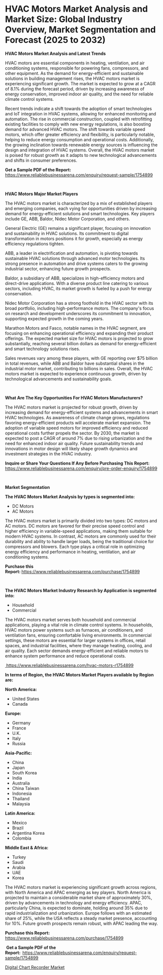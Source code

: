 <p><h1>HVAC Motors Market Analysis and Market Size: Global Industry Overview, Market Segmentation and Forecast (2025 to 2032)</h1></p><p><strong>HVAC Motors Market Analysis and Latest Trends</strong></p>
<p><p>HVAC motors are essential components in heating, ventilation, and air conditioning systems, responsible for powering fans, compressors, and other equipment. As the demand for energy-efficient and sustainable solutions in building management rises, the HVAC motors market is experiencing significant growth. The market is expected to grow at a CAGR of 8.1% during the forecast period, driven by increasing awareness of energy conservation, improved indoor air quality, and the need for reliable climate control systems.</p><p>Recent trends indicate a shift towards the adoption of smart technologies and IoT integration in HVAC systems, allowing for enhanced monitoring and automation. The rise in commercial construction, coupled with retrofitting existing facilities to comply with new energy regulations, is also boosting demand for advanced HVAC motors. The shift towards variable speed motors, which offer greater efficiency and flexibility, is particularly notable, helping to reduce energy consumption and operational costs. Additionally, the growing inclination towards renewable energy sources is influencing the design and integration of HVAC systems. Overall, the HVAC motors market is poised for robust growth as it adapts to new technological advancements and shifts in consumer preferences.</p></p>
<p><strong>Get a Sample PDF of the Report:&nbsp;</strong> <a href="https://www.reliablebusinessarena.com/enquiry/request-sample/1754899?utm_campaign=3263&utm_medium=2&utm_source=Github&utm_content=ia&utm_term=10042025&utm_id=hvac-motors">https://www.reliablebusinessarena.com/enquiry/request-sample/1754899</a></p>
<p>&nbsp;</p>
<p><strong>HVAC Motors Major Market Players</strong></p>
<p><p>The HVAC motors market is characterized by a mix of established players and emerging companies, each vying for opportunities driven by increasing demand for energy-efficient solutions and smart technologies. Key players include GE, ABB, Baldor, Nidec Motor Corporation, and others.</p><p>General Electric (GE) remains a significant player, focusing on innovation and sustainability in HVAC solutions. Its commitment to digital transformation in motors positions it for growth, especially as energy efficiency regulations tighten.</p><p>ABB, a leader in electrification and automation, is pivoting towards sustainable HVAC solutions through advanced motor technologies. Its strong presence in automation and drive systems caters to the growing industrial sector, enhancing future growth prospects.</p><p>Baldor, a subsidiary of ABB, specializes in high-efficiency motors and direct-drive applications. With a diverse product line catering to various sectors, including HVAC, its market growth is fueled by a push for energy conservation.</p><p>Nidec Motor Corporation has a strong foothold in the HVAC sector with its broad portfolio, including high-performance motors. The company's focus on research and development underscores its commitment to innovation, supporting expected growth in the coming years.</p><p>Marathon Motors and Fasco, notable names in the HVAC segment, are focusing on enhancing operational efficiency and expanding their product offerings. The expected market size for HVAC motors is projected to grow substantially, reaching several billion dollars as demand for energy-efficient and smart technology solutions rises.</p><p>Sales revenues vary among these players, with GE reporting over $75 billion in total revenues, while ABB and Baldor have substantial shares in the industrial motor market, contributing to billions in sales. Overall, the HVAC motors market is expected to experience continuous growth, driven by technological advancements and sustainability goals.</p></p>
<p>&nbsp;</p>
<p><strong>What Are The Key Opportunities For HVAC Motors Manufacturers?</strong></p>
<p><p>The HVAC motors market is projected for robust growth, driven by increasing demand for energy-efficient systems and advancements in smart HVAC technologies. As awareness of climate change grows, regulations favoring energy-efficient products will accelerate market expansion. The adoption of variable speed motors for improved efficiency and reduced operational costs further propels the sector. By 2030, the market is expected to post a CAGR of around 7% due to rising urbanization and the need for enhanced indoor air quality. Future sustainability trends and innovations in motor design will likely shape growth dynamics and investment strategies in the HVAC industry.</p></p>
<p><strong>Inquire or Share Your Questions If Any Before Purchasing This Report:</strong> <a href="https://www.reliablebusinessarena.com/enquiry/pre-order-enquiry/1754899?utm_campaign=3263&utm_medium=2&utm_source=Github&utm_content=ia&utm_term=10042025&utm_id=hvac-motors">https://www.reliablebusinessarena.com/enquiry/pre-order-enquiry/1754899</a></p>
<p>&nbsp;</p>
<p><strong>Market Segmentation</strong></p>
<p><strong>The HVAC Motors Market Analysis by types is segmented into:</strong></p>
<p><ul><li>DC Motors</li><li>AC Motors</li></ul></p>
<p><p>The HVAC motors market is primarily divided into two types: DC motors and AC motors. DC motors are favored for their precise speed control and higher efficiency in variable-speed applications, making them suitable for modern HVAC systems. In contrast, AC motors are commonly used for their durability and ability to handle larger loads, being the traditional choice for compressors and blowers. Each type plays a critical role in optimizing energy efficiency and performance in heating, ventilation, and air conditioning systems.</p></p>
<p><strong>Purchase this Report:&nbsp;</strong><a href="https://www.reliablebusinessarena.com/purchase/1754899?utm_campaign=3263&utm_medium=2&utm_source=Github&utm_content=ia&utm_term=10042025&utm_id=hvac-motors">https://www.reliablebusinessarena.com/purchase/1754899</a></p>
<p>&nbsp;</p>
<p><strong>The HVAC Motors Market Industry Research by Application is segmented into:</strong></p>
<p><ul><li>Household</li><li>Commercial</li></ul></p>
<p><p>The HVAC motors market serves both household and commercial applications, playing a vital role in climate control systems. In households, HVAC motors power systems such as furnaces, air conditioners, and ventilation fans, ensuring comfortable living environments. In commercial settings, these motors are essential for larger systems in offices, retail spaces, and industrial facilities, where they manage heating, cooling, and air quality. Each sector demands energy-efficient and reliable motors to enhance system performance and reduce operational costs.</p></p>
<p><a href="https://www.reliablebusinessarena.com/hvac-motors-r1754899?utm_campaign=3263&utm_medium=2&utm_source=Github&utm_content=ia&utm_term=10042025&utm_id=hvac-motors">&nbsp;https://www.reliablebusinessarena.com/hvac-motors-r1754899</a></p>
<p><strong>In terms of Region, the HVAC Motors Market Players available by Region are:</strong></p>
<p>
    <p> <strong> North America: </strong>
        <ul>
            <li>United States</li>
            <li>Canada</li>
        </ul>
        </p> 
    <p> <strong> Europe: </strong>
        <ul>
            <li>Germany</li>
            <li>France</li>
            <li>U.K.</li>
            <li>Italy</li>
            <li>Russia</li>
        </ul>
        </p> 
    <p> <strong> Asia-Pacific: </strong>
        <ul>
            <li>China</li>
            <li>Japan</li>
            <li>South Korea</li>
            <li>India</li>
            <li>Australia</li>
            <li>China Taiwan</li>
            <li>Indonesia</li>
            <li>Thailand</li>
            <li>Malaysia</li>
        </ul>
        </p> 
    <p> <strong> Latin America: </strong>
        <ul>
            <li>Mexico</li>
            <li>Brazil</li>
            <li>Argentina Korea</li>
            <li>Colombia</li>
        </ul>
        </p> 
    <p> <strong> Middle East & Africa: </strong>
        <ul>
            <li>Turkey</li>
            <li>Saudi</li>
            <li>Arabia</li>
            <li>UAE</li>
            <li>Korea</li>
        </ul>
    </p>
    </p>
<p><p>The HVAC motors market is experiencing significant growth across regions, with North America and APAC emerging as key players. North America is projected to maintain a considerable market share of approximately 30%, driven by advancements in technology and energy efficiency. APAC, particularly China, is expected to dominate, holding around 35% due to rapid industrialization and urbanization. Europe follows with an estimated share of 25%, while the USA reflects a steady market presence, accounting for 10%. Future growth prospects remain robust, with APAC leading the way.</p></p>
<p><strong>Purchase this Report: </strong><a href="https://www.reliablebusinessarena.com/purchase/1754899?utm_campaign=3263&utm_medium=2&utm_source=Github&utm_content=ia&utm_term=10042025&utm_id=hvac-motors">https://www.reliablebusinessarena.com/purchase/1754899</a></p>
<p>&nbsp;<strong>Get a Sample PDF of the Report:&nbsp;&nbsp;</strong><a href="https://www.reliablebusinessarena.com/enquiry/request-sample/1754899?utm_campaign=3263&utm_medium=2&utm_source=Github&utm_content=ia&utm_term=10042025&utm_id=hvac-motors">https://www.reliablebusinessarena.com/enquiry/request-sample/1754899</a></p>
<p><strong></strong></p>
<p><p><a href="https://github.com/bibzmuiko/Market-Research-Report-List-1/blob/main/digital-chart-recorder-market.md?utm_campaign=3263&utm_medium=2&utm_source=Github&utm_content=ia&utm_term=10042025&utm_id=hvac-motors">Digital Chart Recorder Market</a></p></p>